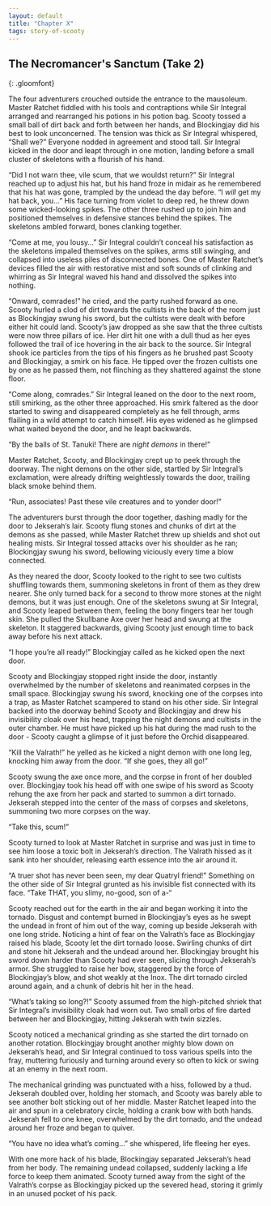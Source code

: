```yaml
---
layout: default
title: "Chapter X"
tags: story-of-scooty
---
```


## The Necromancer's Sanctum (Take 2)
{: .gloomfont}

The four adventurers crouched outside the entrance to the mausoleum. Master Ratchet fiddled with
his tools and contraptions while Sir Integral arranged and rearranged his potions in his potion
bag. Scooty tossed a small ball of dirt back and forth between her hands, and Blockingjay did his
best to look unconcerned. The tension was thick as Sir Integral whispered, “Shall we?” Everyone
nodded in agreement and stood tall. Sir Integral kicked in the door and leapt through in one motion,
landing before a small cluster of skeletons with a flourish of his hand.

“Did I not warn thee, vile scum, that we wouldst return?” Sir Integral reached up to adjust his
hat, but his hand froze in midair as he remembered that his hat was gone, trampled by the undead
the day before. “I *will* get my hat back, you…” His face turning from violet to deep red, he threw
down some wicked-looking spikes. The other three rushed up to join him and positioned themselves in
defensive stances behind the spikes. The skeletons ambled forward, bones clanking together.

“Come at me, you lousy…” Sir Integral couldn’t conceal his satisfaction as the skeletons impaled
themselves on the spikes, arms still swinging, and collapsed into useless piles of disconnected
bones. One of Master Ratchet’s devices filled the air with restorative mist and soft sounds of
clinking and whirring as Sir Integral waved his hand and dissolved the spikes into nothing.

“Onward, comrades!” he cried, and the party rushed forward as one. Scooty hurled a clod of dirt
towards the cultists in the back of the room just as Blockingjay swung his sword, but the cultists
were dealt with before either hit could land. Scooty’s jaw dropped as she saw that the three
cultists were now three pillars of ice. Her dirt hit one with a dull thud as her eyes followed the
trail of ice hovering in the air back to the source. Sir Integral shook ice particles from the tips
of his fingers as he brushed past Scooty and Blockingjay, a smirk on his face. He tipped over the
frozen cultists one by one as he passed them, not flinching as they shattered against the stone
floor.

“Come along, comrades.” Sir Integral leaned on the door to the next room, still smirking, as the
other three approached. His smirk faltered as the door started to swing and disappeared completely
as he fell through, arms flailing in a wild attempt to catch himself. His eyes widened as he
glimpsed what waited beyond the door, and he leapt backwards.

“By the balls of St. Tanuki! There are *night demons* in there!”

Master Ratchet, Scooty, and Blockingjay crept up to peek through the doorway. The night demons on
the other side, startled by Sir Integral’s exclamation, were already drifting weightlessly towards
the door, trailing black smoke behind them.

“Run, associates! Past these vile creatures and to yonder door!”

The adventurers burst through the door together, dashing madly for the door to Jekserah’s lair.
Scooty flung stones and chunks of dirt at the demons as she passed, while Master Ratchet threw up
shields and shot out healing mists. Sir Integral tossed attacks over his shoulder as he ran;
Blockingjay swung his sword, bellowing viciously every time a blow connected.

As they neared the door, Scooty looked to the right to see two cultists shuffling towards them,
summoning skeletons in front of them as they drew nearer. She only turned back for a second to
throw more stones at the night demons, but it was just enough. One of the skeletons swung at Sir
Integral, and Scooty leaped between them, feeling the bony fingers tear her tough skin. She pulled
the Skullbane Axe over her head and swung at the skeleton. It staggered backwards, giving Scooty
just enough time to back away before his next attack.

“I hope you’re all ready!” Blockingjay called as he kicked open the next door.

Scooty and Blockingjay stopped right inside the door, instantly overwhelmed by the number of
skeletons and reanimated corpses in the small space. Blockingjay swung his sword, knocking one of
the corpses into a trap, as Master Ratchet scampered to stand on his other side. Sir Integral
backed into the doorway behind Scooty and Blockingjay and drew his invisibility cloak over his head,
trapping the night demons and cultists in the outer chamber. He must have picked up his hat during
the mad rush to the door - Scooty caught a glimpse of it just before the Orchid disappeared.

“Kill the Valrath!” he yelled as he kicked a night demon with one long leg, knocking him away from
the door. “If she goes, they all go!”

Scooty swung the axe once more, and the corpse in front of her doubled over. Blockingjay took his
head off with one swipe of his sword as Scooty rehung the axe from her pack and started to summon a
dirt tornado. Jekserah stepped into the center of the mass of corpses and skeletons, summoning two
more corpses on the way.

“Take this, scum!”

Scooty turned to look at Master Ratchet in surprise and was just in time to see him loose a toxic
bolt in Jekserah’s direction. The Valrath hissed as it sank into her shoulder, releasing earth
essence into the air around it.

“A truer shot has never been seen, my dear Quatryl friend!” Something on the other side of Sir
Integral grunted as his invisible fist connected with its face. “Take THAT, you slimy, no-good,
son of a-“

Scooty reached out for the earth in the air and began working it into the tornado. Disgust and
contempt burned in Blockingjay’s eyes as he swept the undead in front of him out of the way, coming
up beside Jekserah with one long stride. Noticing a hint of fear on the Valrath’s face as
Blockingjay raised his blade, Scooty let the dirt tornado loose. Swirling chunks of dirt and stone
hit Jekserah and the undead around her. Blockingjay brought his sword down harder than Scooty had
ever seen, slicing through Jekserah’s armor. She struggled to raise her bow, staggered by the force
of Blockingjay’s blow, and shot weakly at the Inox. The dirt tornado circled around again, and a
chunk of debris hit her in the head.

“What’s taking so long?!” Scooty assumed from the high-pitched shriek that Sir Integral’s
invisibility cloak had worn out. Two small orbs of fire darted between her and Blockingjay, hitting
Jekserah with twin sizzles.

Scooty noticed a mechanical grinding as she started the dirt tornado on another rotation.
Blockingjay brought another mighty blow down on Jekserah’s head, and Sir Integral continued to toss
various spells into the fray, muttering furiously and turning around every so often to kick or
swing at an enemy in the next room.

The mechanical grinding was punctuated with a hiss, followed by a thud. Jekserah doubled over,
holding her stomach, and Scooty was barely able to see another bolt sticking out of her middle.
Master Ratchet leaped into the air and spun in a celebratory circle, holding a crank bow with both
hands. Jekserah fell to one knee, overwhelmed by the dirt tornado, and the undead around her froze
and began to quiver.

“You have no idea what’s coming…” she whispered, life fleeing her eyes.

With one more hack of his blade, Blockingjay separated Jekserah’s head from her body. The remaining
undead collapsed, suddenly lacking a life force to keep them animated. Scooty turned away from the
sight of the Valrath’s corpse as Blockingjay picked up the severed head, storing it grimly in an
unused pocket of his pack.
